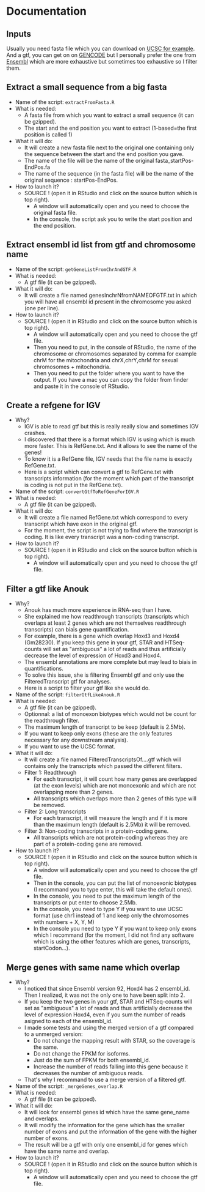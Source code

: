 # Documentation

## Inputs
Usually you need fasta file which you can download on [UCSC for example](https://hgdownload.soe.ucsc.edu/downloads.html).
And a gtf, you can get on on [GENCODE](https://www.gencodegenes.org/) but I personally prefer the one from [Ensembl](https://www.gencodegenes.org/) which are more exhaustive but sometimes too exhaustive so I filter them.

## Extract a small sequence from a big fasta
- Name of the script: `extractFromFasta.R`
- What is needed:
  - A fasta file from which you want to extract a small sequence (it can be gzipped).
  - The start and the end position you want to extract (1-based=the first position is called 1)
- What it will do:
  - It will create a new fasta file next to the original one containing only the sequence between the start and the end position you gave.
  - The name of the file will be the name of the original fasta_startPos-EndPos.fa
  - The name of the sequence (in the fasta file) will be the name of the original sequence : startPos-EndPos.
- How to launch it?
  - SOURCE ! (open it in RStudio and click on the source button which is top right).
    - A window will automatically open and you need to choose the original fasta file.
    - In the console, the script ask you to write the start position and the end position.

## Extract ensembl id list from gtf and chromosome name
- Name of the script: `getGeneListFromChrAndGTF.R`
- What is needed:
  - A gtf file (it can be gzipped).
- What it will do:
  - It will create a file named genesInchrNfromNAMEOFGTF.txt in which you will have all ensembl id present in the chromosome you asked (one per line).
- How to launch it?
  - SOURCE ! (open it in RStudio and click on the source button which is top right).
    - A window will automatically open and you need to choose the gtf file.
    - Then you need to put, in the console of RStudio, the name of the chromosome or chromosomes separated by comma for example chrM for the mitochondria and chrX,chrY,chrM for sexual chromosomes + mitochondria.
    - Then you need to put the folder where you want to have the output. If you have a mac you can copy the folder from finder and paste it in the console of RStudio.

## Create a refgene for IGV
- Why?
  - IGV is able to read gtf but this is really really slow and sometimes IGV crashes.
  - I discovered that there is a format which IGV is using which is much more faster. This is RefGene.txt. And it allows to see the name of the genes!
  - To know it is a RefGene file, IGV needs that the file name is exactly RefGene.txt.
  - Here is a script which can convert a gtf to RefGene.txt with transcripts information (for the moment which part of the transcript is coding is not put in the RefGene.txt).
- Name of the script: `convertGtfToRefGeneForIGV.R`
- What is needed:
  - A gtf file (it can be gzipped).
- What it will do:
  - It will create a file named RefGene.txt which correspond to every transcript which have exon in the original gtf.
  - For the moment, the script is not trying to find where the transcript is coding. It is like every transcript was a non-coding transcript.
- How to launch it?
  - SOURCE ! (open it in RStudio and click on the source button which is top right).
    - A window will automatically open and you need to choose the gtf file.

## Filter a gtf like Anouk
- Why?
  - Anouk has much more experience in RNA-seq than I have.
  - She explained me how readthrough transcripts (transcripts which overlaps at least 2 genes which are not themselves readthrough transcripts) can biais gene quantification.
  - For example, there is a gene which overlap Hoxd3 and Hoxd4 (Gm28230). If you keep this gene in your gtf, STAR and HTSeq-counts will set as "ambiguous" a lot of reads and thus artificially decrease the level of expression of Hoxd3 and Hoxd4.
  - The ensembl annotations are more complete but may lead to biais in quantifications.
  - To solve this issue, she is filtering Ensembl gtf and only use the FilteredTranscript gtf for analyses.
  - Here is a script to filter your gtf like she would do.
- Name of the script: `filterGtfLikeAnouk.R`
- What is needed:
  - A gtf file (it can be gzipped).
  - Optionnal: a list of monoexon biotypes which would not be count for the readthrough filter.
  - The maximum length of transcript to be keep (default is 2.5Mb).
  - If you want to keep only exons (these are the only features necessary for any downstream analysis).
  - If you want to use the UCSC format.
- What it will do:
  - It will create a file named FilteredTranscriptsOf....gtf which will contains only the transcripts which passed the different filters.
  - Filter 1: Readthrough
    - For each transcript, it will count how many genes are overlapped (at the exon levels) which are not monoexonic and which are not overlapping more than 2 genes.
    - All transcripts which overlaps more than 2 genes of this type will be removed.
  - Filter 2: Long transcripts
    - For each transcript, it will measure the length and if it is more than the maximum length (default is 2.5Mb) it will be removed.
  - Filter 3: Non-coding transcripts in a protein-coding gene.
    - All transcripts which are not protein-coding whereas they are part of a protein-coding gene are removed.
- How to launch it?
  - SOURCE ! (open it in RStudio and click on the source button which is top right).
    - A window will automatically open and you need to choose the gtf file.
    - Then in the console, you can put the list of monoexonic biotypes (I recommand you to type enter, this will take the default ones).
    - In the console, you need to put the maximum length of the transcripts or put enter to choose 2.5Mb.
    - In the console, you need to type Y if you want to use UCSC format (use chr1 instead of 1 and keep only the chromosomes with numbers + X, Y, M)
    - In the console you need to type Y if you want to keep only exons  which I recommand (for the moment, I did not find any software which is using the other features which are genes, transcripts, startCodon...).

## Merge genes with same name which overlap
- Why?
  - I noticed that since Ensembl version 92, Hoxd4 has 2 ensembl_id. Then I realized, it was not the only one to have been split into 2.
  - If you keep the two genes in your gtf, STAR and HTSeq-counts will set as "ambiguous" a lot of reads and thus artificially decrease the level of expression Hoxd4, even if you sum the number of reads asigned to each of the ensembl_id.
  - I made some tests and using the merged version of a gtf compared to a unmerged version:
    - Do not change the mapping result with STAR, so the coverage is the same.
    - Do not change the FPKM for isoforms.
    - Just do the sum of FPKM for both ensembl_id.
    - Increase the number of reads falling into this gene because it decreases the number of ambiguous reads.
  - That's why I recommand to use a merge version of a filtered gtf.
- Name of the script: `_mergeGenes_overlap.R`
- What is needed:
  - A gtf file (it can be gzipped).
- What it will do:
  - It will look for ensembl genes id which have the same gene_name and overlaps.
  - It will modify the information for the gene which has the smaller number of exons and put the information of the gene with the higher number of exons.
  - The result will be a gtf with only one ensembl_id for genes which have the same name and overlap.
- How to launch it?
  - SOURCE ! (open it in RStudio and click on the source button which is top right).
    - A window will automatically open and you need to choose the gtf file.
